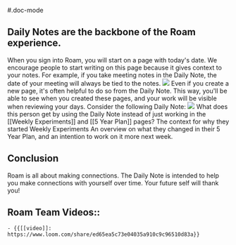 #.doc-mode
## **Daily Notes are the backbone of the Roam experience.**
When you sign into Roam, you will start on a page with today's date.
We encourage people to start writing on this page because it gives context to your notes.
For example, if you take meeting notes in the Daily Note, the date of your meeting will always be tied to the notes.
![](https://s3.amazonaws.com/cdn.freshdesk.com/data/helpdesk/attachments/production/64002864636/original/qqL4apOfjDpoVLBx5JJu6TnrANUlTZSblg.png?1600974212)
Even if you create a new page, it's often helpful to do so from the Daily Note. This way, you'll be able to see when you created these pages, and your work will be visible when reviewing your days.
Consider the following Daily Note:
![](https://s3.amazonaws.com/cdn.freshdesk.com/data/helpdesk/attachments/production/64002864729/original/jzf65Bfvc_C7CcxpeokK5YM20u9Kv_5G6A.png?1600974564)
What does this person get by using the Daily Note instead of just working in the [[Weekly Experiments]] and [[5 Year Plan]] pages?
The context for why they started Weekly Experiments
An overview on what they changed in their 5 Year Plan, and an intention to work on it more next week.
## **Conclusion**
Roam is all about making connections. The Daily Note is intended to help you make connections with yourself over time.
Your future self will thank you!
## Roam Team Videos::
    - {{[[video]]: https://www.loom.com/share/ed65ea5c73e04035a910c9c96510d83a}}
